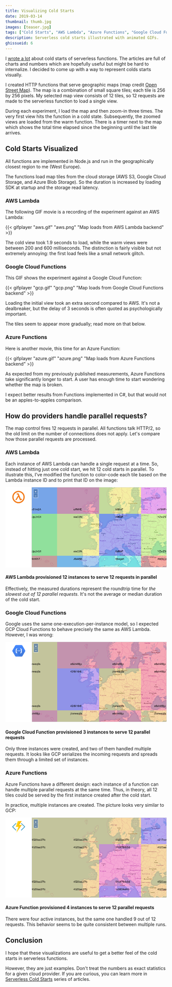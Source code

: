 ```yaml
---
title: Visualizing Cold Starts
date: 2019-03-14
thumbnail: thumb.jpg
images: [teaser.jpg]
tags: ["Cold Starts", "AWS Lambda", "Azure Functions", "Google Cloud Functions", "AWS", "Azure", "GCP", "Maps"]
description: Serverless cold starts illustrated with animated GIFs.
ghissueid: 6
---
```


I [wrote a lot](/serverless/coldstarts/) about cold starts of serverless functions. The articles are full of charts and numbers which are hopefully useful but might be hard to internalize. I decided to come up with a way to represent colds starts visually.

I created HTTP functions that serve geographic maps (map credit [Open Street Map](https://www.openstreetmap.org)). The map is a combination of small square tiles; each tile is 256 by 256 pixels. My selected map view consists of 12 tiles, so 12 requests are made to the serverless function to load a single view.

During each experiment, I load the map and then zoom-in three times. The very first view hits  the function in a cold state. Subsequently, the zoomed views are loaded from the warm function. There is a timer next to the map which shows the total time elapsed since the beginning until the last tile arrives.

## Cold Starts Visualized

All functions are implemented in Node.js and run in the geographically closest region to me (West Europe).

The functions load map tiles from the cloud storage (AWS S3, Google Cloud Storage, and Azure Blob Storage). So the duration is increased by loading SDK at startup and the storage read latency.

### AWS Lambda

The following GIF movie is a recording of the experiment against an AWS Lambda:

{{< gifplayer 
    "aws.gif"
    "aws.png"
    "Map loads from AWS Lambda backend" >}}

The cold view took 1.9 seconds to load, while the warm views were between 200 and 600 milliseconds. The distinction is fairly visible but not extremely annoying: the first load feels like a small network glitch.

### Google Cloud Functions

This GIF shows the experiment against a Google Cloud Function:

{{< gifplayer 
    "gcp.gif"
    "gcp.png"
    "Map loads from Google Cloud Functions backend" >}}

Loading the initial view took an extra second compared to AWS. It's not a dealbreaker, but the delay of 3 seconds is often quoted as psychologically important.

The tiles seem to appear more gradually; read more on that below.

### Azure Functions

Here is another movie, this time for an Azure Function:

{{< gifplayer 
    "azure.gif"
    "azure.png"
    "Map loads from Azure Functions backend" >}}

As expected from my previously published measurements, Azure Functions take significantly longer to start. A user has enough time to start wondering whether the map is broken.

I expect better results from Functions implemented in C#, but that would not be an apples-to-apples comparison.

## How do providers handle parallel requests?

The map control fires 12 requests in parallel. All functions talk HTTP/2, so the old limit on the number of connections does not apply. Let's compare how those parallel requests are processed.

### AWS Lambda

Each instance of AWS Lambda can handle a single request at a time. So, instead of hitting just one cold start, we hit 12 cold starts in parallel. To illustrate this, I’ve modified the function to color-code each tile based on the Lambda instance ID and to print that ID on the image:

![AWS Map Colored](aws-colored.png)

<figcaption><h4>AWS Lambda provisioned 12 instances to serve 12 requests in parallel</h4></figcaption>

Effectively, the measured durations represent the roundtrip time for *the slowest out of 12 parallel requests*. It's not the average or median duration of the cold start.

### Google Cloud Functions

Google uses the same one-execution-per-instance model, so I expected GCP Cloud Functions to behave precisely the same as AWS Lambda. However, I was wrong:

![GCP Map Colored](gcp-colored.png)

<figcaption><h4>Google Cloud Function provisioned 3 instances to serve 12 parallel requests</h4></figcaption>

Only three instances were created, and two of them handled multiple requests. It looks like GCP serializes the incoming requests and spreads them through a limited set of instances.

### Azure Functions

Azure Functions have a different design: each instance of a function can handle multiple parallel requests at the same time. Thus, in theory, all 12 tiles could be served by the first instance created after the cold start.

In practice, multiple instances are created. The picture looks very similar to GCP:

![Azure Map Colored](azure-colored.png)

<figcaption><h4>Azure Function provisioned 4 instances to serve 12 parallel requests</h4></figcaption>

There were four active instances, but the same one handled 9 out of 12 requests. This behavior seems to be quite consistent between multiple runs.

## Conclusion

I hope that these visualizations are useful to get a better feel of the cold starts in serverless functions.

However, they are just examples. Don't treat the numbers as exact statistics for a given cloud provider. If you are curious, you can learn more in [Serverless Cold Starts](/serverless/coldstarts/) series of articles.